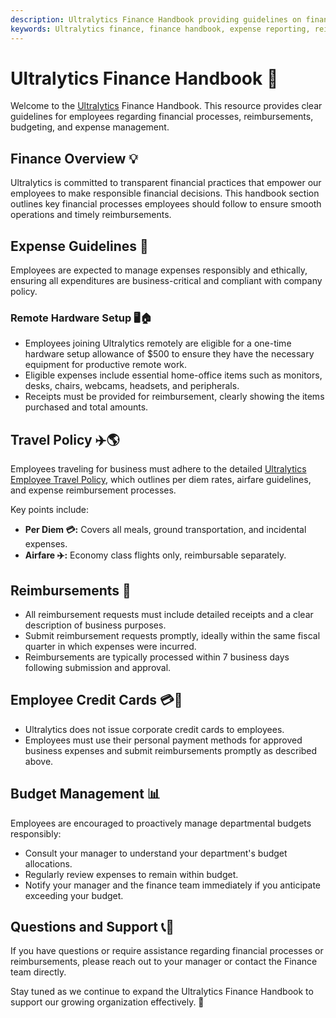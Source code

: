```yaml
---
description: Ultralytics Finance Handbook providing guidelines on financial procedures, travel policy, reimbursement processes, and expense management.
keywords: Ultralytics finance, finance handbook, expense reporting, reimbursements, travel policy, budget guidelines, remote setup
---
```


# Ultralytics Finance Handbook 📘

Welcome to the [Ultralytics](https://www.ultralytics.com) Finance Handbook. This resource provides clear guidelines for employees regarding financial processes, reimbursements, budgeting, and expense management.

## Finance Overview 💡

Ultralytics is committed to transparent financial practices that empower our employees to make responsible financial decisions. This handbook section outlines key financial processes employees should follow to ensure smooth operations and timely reimbursements.

## Expense Guidelines 🧾

Employees are expected to manage expenses responsibly and ethically, ensuring all expenditures are business-critical and compliant with company policy.

### Remote Hardware Setup 🖥️🏠

- Employees joining Ultralytics remotely are eligible for a one-time hardware setup allowance of $500 to ensure they have the necessary equipment for productive remote work.
- Eligible expenses include essential home-office items such as monitors, desks, chairs, webcams, headsets, and peripherals.
- Receipts must be provided for reimbursement, clearly showing the items purchased and total amounts.

## Travel Policy ✈️🌎

Employees traveling for business must adhere to the detailed [Ultralytics Employee Travel Policy](../finance/travel.md), which outlines per diem rates, airfare guidelines, and expense reimbursement processes.

Key points include:

- **Per Diem 💳:** Covers all meals, ground transportation, and incidental expenses.
- **Airfare ✈️:** Economy class flights only, reimbursable separately.

## Reimbursements 💸

- All reimbursement requests must include detailed receipts and a clear description of business purposes.
- Submit reimbursement requests promptly, ideally within the same fiscal quarter in which expenses were incurred.
- Reimbursements are typically processed within 7 business days following submission and approval.

## Employee Credit Cards 💳🚫

- Ultralytics does not issue corporate credit cards to employees.
- Employees must use their personal payment methods for approved business expenses and submit reimbursements promptly as described above.

## Budget Management 📊

Employees are encouraged to proactively manage departmental budgets responsibly:

- Consult your manager to understand your department's budget allocations.
- Regularly review expenses to remain within budget.
- Notify your manager and the finance team immediately if you anticipate exceeding your budget.

## Questions and Support 📞💬

If you have questions or require assistance regarding financial processes or reimbursements, please reach out to your manager or contact the Finance team directly.

Stay tuned as we continue to expand the Ultralytics Finance Handbook to support our growing organization effectively. 🚀

